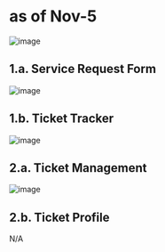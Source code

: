 # as of Nov-5
![image](https://github.com/user-attachments/assets/0a3fe84a-9445-42e6-a282-29cd8915d21b)

## 1.a. Service Request Form
![image](https://github.com/user-attachments/assets/7ae9edde-9034-4f48-8fda-175264b6c0bd)

## 1.b. Ticket Tracker
![image](https://github.com/user-attachments/assets/5e3b0689-d013-4bd2-a95a-ea4730ce8713)

## 2.a. Ticket Management
![image](https://github.com/user-attachments/assets/0dd78f04-ccec-4883-87c6-7f174e83df50)

## 2.b. Ticket Profile
N/A
